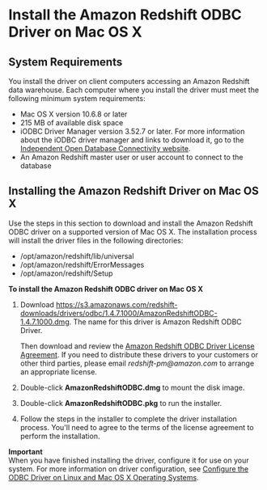 # Install the Amazon Redshift ODBC Driver on Mac OS X<a name="install-odbc-driver-mac"></a>

## System Requirements<a name="odbc-driver-sysreq-mac"></a>

You install the driver on client computers accessing an Amazon Redshift data warehouse\. Each computer where you install the driver must meet the following minimum system requirements: 
+ Mac OS X version 10\.6\.8 or later
+ 215 MB of available disk space
+ iODBC Driver Manager version 3\.52\.7 or later\. For more information about the iODBC driver manager and links to download it, go to the [Independent Open Database Connectivity website](http://www.iodbc.org/dataspace/doc/iodbc/wiki/iodbcWiki/Downloads)\.
+ An Amazon Redshift master user or user account to connect to the database

## Installing the Amazon Redshift Driver on Mac OS X<a name="odbc-driver-mac-how-to-install"></a>

Use the steps in this section to download and install the Amazon Redshift ODBC driver on a supported version of Mac OS X\. The installation process will install the driver files in the following directories: 
+ /opt/amazon/redshift/lib/universal
+ /opt/amazon/redshift/ErrorMessages
+ /opt/amazon/redshift/Setup<a name="rs-mgmt-install-odbc-drivers-mac"></a>

**To install the Amazon Redshift ODBC driver on Mac OS X**

1. Download [https://s3\.amazonaws\.com/redshift\-downloads/drivers/odbc/1\.4\.7\.1000/AmazonRedshiftODBC\-1\.4\.7\.1000\.dmg](https://s3.amazonaws.com/redshift-downloads/drivers/odbc/1.4.7.1000/AmazonRedshiftODBC-1.4.7.1000.dmg)\. The name for this driver is Amazon Redshift ODBC Driver\.

   Then download and review the [Amazon Redshift ODBC Driver License Agreement](https://s3.amazonaws.com/redshift-downloads/drivers/Amazon+Redshift+ODBC+Driver+License+Agreement.pdf)\. If you need to distribute these drivers to your customers or other third parties, please email *redshift\-pm@amazon\.com* to arrange an appropriate license\. 

1. Double\-click **AmazonRedshiftODBC\.dmg** to mount the disk image\.

1. Double\-click **AmazonRedshiftODBC\.pkg** to run the installer\.

1. Follow the steps in the installer to complete the driver installation process\. You'll need to agree to the terms of the license agreement to perform the installation\.

**Important**  
When you have finished installing the driver, configure it for use on your system\. For more information on driver configuration, see [Configure the ODBC Driver on Linux and Mac OS X Operating Systems](odbc-driver-configure-linux-mac.md)\.